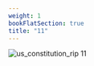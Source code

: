 ```yaml
---
weight: 1
bookFlatSection: true
title: "11"
---
```


![us_constitution_rip 11 ](../../jpg/scan0044_11.jpg)

